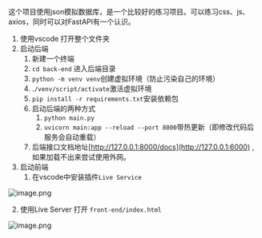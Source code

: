 这个项目使用json模拟数据库，是一个比较好的练习项目。可以练习css、js、axios，同时可以对FastAPI有一个认识。

1. 使用vscode 打开整个文件夹
2. 启动后端
   1. 新建一个终端
   2. `cd back-end` 进入后端目录
   3. `python -m venv venv`创建虚拟环境（防止污染自己的环境）
   4. .`/venv/script/activate`激活虚拟环境
   5. `pip install -r requirements.txt`安装依赖包
   6. 启动后端的两种方式
      1. `python main.py`
      2. `uvicorn main:app --reload --port 8000`带热更新（即修改代码后服务会自动重载）
   7. 后端接口文档地址[http://127.0.0.1:8000/docs](http://127.0.0.1:6000) ,如果加载不出来尝试使用外网。
3. 启动前端
   1. 在vscode中安装插件`Live Service`

![image.png](https://cdn.nlark.com/yuque/0/2024/png/25539371/1718879396828-b74a829f-925d-4ccf-8689-4a33e1981bac.png#averageHue=%23252424&clientId=u1763e595-55f9-4&from=paste&height=285&id=u3f35eabb&originHeight=428&originWidth=414&originalType=binary&ratio=1.5&rotation=0&showTitle=false&size=39809&status=done&style=none&taskId=u635b6a9a-27e3-4c9f-aa02-81a78442b7f&title=&width=276)

   2. 使用Live Server 打开 `front-end/index.html`

![image.png](https://cdn.nlark.com/yuque/0/2024/png/25539371/1718879327558-e9a1013d-9fab-4090-aabc-f9104f93a372.png#averageHue=%23222221&clientId=u1763e595-55f9-4&from=paste&height=628&id=u68ba7161&originHeight=942&originWidth=1266&originalType=binary&ratio=1.5&rotation=0&showTitle=false&size=181597&status=done&style=none&taskId=ud6511986-ab88-4a59-b348-09cb4e6ae5a&title=&width=844)
